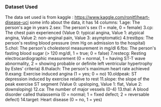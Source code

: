 ### Dataset Used
The data set used is from kaggle :
https://www.kaggle.com/ronitf/heart-disease-uci
some info about the data, it has 14 columns:
1.age: The person's age in years
2.sex: The person's sex (1 = male, 0 = female)
3.cp: The chest pain experienced (Value 0: typical angina, Value 1: atypical angina, Value 2: non-anginal pain, Value 3: asymptomatic)
4.trestbps: The person's resting blood pressure (mm Hg on admission to the hospital)
5.chol: The person's cholesterol measurement in mg/dl
6.fbs: The person's fasting blood sugar (> 120 mg/dl, 1 = true; 0 = false)
7.restecg: Resting electrocardiographic measurement (0 = normal, 1 = having ST-T wave abnormality, 2 = showing probable or definite left ventricular hypertrophy by Estes' criteria)
8.thalach: The person's maximum heart rate achieved
9.exang: Exercise induced angina (1 = yes; 0 = no)
10.oldpeak: ST depression induced by exercise relative to rest
11.slope: the slope of the peak exercise ST segment (Value 0: upsloping, Value 1: flat, Value 2: downsloping)
12.ca: The number of major vessels (0-4)
13.thal: A blood disorder called thalassemia (0 = normal; 1 = fixed defect; 2 = reversable defect)
14.target: Heart disease (0 = no, 1 = yes)
